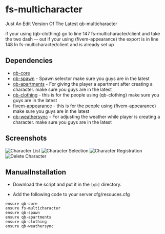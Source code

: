 # fs-multicharacter

Just An Edit Version Of The Latest qb-multicharacter

if your using (qb-clothing) go to line 147 fs-multicharacter/client and take the two dash -- out
if your using (fivem-appearance) the export is in line 148 In fs-multicharacter/client and is already set up


## Dependencies
- [qb-core](https://github.com/qbcore-framework/qb-core)
- [qb-spawn](https://github.com/qbcore-framework/qb-spawn) - Spawn selector make sure you guys are in the latest
- [qb-apartments](https://github.com/qbcore-framework/qb-apartments) - For giving the player a apartment after creating a character. make sure you guys are in the latest
- [qb-clothing](https://github.com/qbcore-framework/qb-clothing) - this is for the people using (qb-clothing) make sure you guys are in the latest
- [fivem-appearance](https://github.com/iLLeniumStudios/fivem-appearance) - this is for the people using (fivem-appearance) make sure you guys are in the latest
- [qb-weathersync](https://github.com/qbcore-framework/qb-weathersync) - For adjusting the weather while player is creating a character.  make sure you guys are in the latest

## Screenshots
![Character List](https://cdn.discordapp.com/attachments/784243374269661195/989954216263028816/unknown.png)
![Character Selection](https://cdn.discordapp.com/attachments/784243374269661195/989954313327628298/unknown.png)
![Character Registration](https://cdn.discordapp.com/attachments/784243374269661195/989954437189623888/unknown.png)
![Delete Character](https://cdn.discordapp.com/attachments/784243374269661195/989954509377794128/unknown.png)


## ManualInstallation

- Download the script and put it in the `[qb]` directory.

- Add the following code to your server.cfg/resouces.cfg
```
ensure qb-core
ensure fs-multicharacter
ensure qb-spawn
ensure qb-apartments
ensure qb-clothing
ensure qb-weathersync
```
